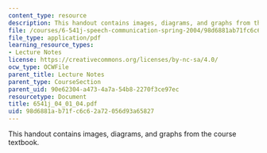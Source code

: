 ```yaml
---
content_type: resource
description: This handout contains images, diagrams, and graphs from the course textbook.
file: /courses/6-541j-speech-communication-spring-2004/98d6881ab71fc6c62a72056d93a65827_6541j_04_01_04.pdf
file_type: application/pdf
learning_resource_types:
- Lecture Notes
license: https://creativecommons.org/licenses/by-nc-sa/4.0/
ocw_type: OCWFile
parent_title: Lecture Notes
parent_type: CourseSection
parent_uid: 90e62304-a473-4a7a-54b8-2270f3ce97ec
resourcetype: Document
title: 6541j_04_01_04.pdf
uid: 98d6881a-b71f-c6c6-2a72-056d93a65827
---
```

This handout contains images, diagrams, and graphs from the course textbook.